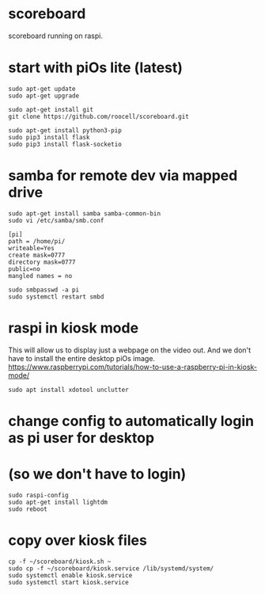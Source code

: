 # scoreboard
scoreboard running on raspi. 

# start with piOs lite (latest)
```
sudo apt-get update
sudo apt-get upgrade

sudo apt-get install git
git clone https://github.com/roocell/scoreboard.git

sudo apt-get install python3-pip
sudo pip3 install flask
sudo pip3 install flask-socketio
```

# samba for remote dev via mapped drive
```
sudo apt-get install samba samba-common-bin
sudo vi /etc/samba/smb.conf
```
```
[pi]
path = /home/pi/
writeable=Yes
create mask=0777
directory mask=0777
public=no
mangled names = no
```
```
sudo smbpasswd -a pi
sudo systemctl restart smbd
```

# raspi in kiosk mode
This will allow us to display just a webpage on the video out.
And we don't have to install the entire desktop piOs image.
https://www.raspberrypi.com/tutorials/how-to-use-a-raspberry-pi-in-kiosk-mode/

```
sudo apt install xdotool unclutter
```

# change config to automatically login as pi user for desktop
# (so we don't have to login)
```
sudo raspi-config
sudo apt-get install lightdm
sudo reboot
```

# copy over kiosk files
```
cp -f ~/scoreboard/kiosk.sh ~
sudo cp -f ~/scoreboard/kiosk.service /lib/systemd/system/
sudo systemctl enable kiosk.service
sudo systemctl start kiosk.service
```